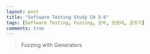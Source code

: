 ```yaml
---
layout: post
title: "Software Testing Study CH 3-6"
tags: [Software Testing, Fuzzing, 공부, 한동대, 공프기]
comments: true
---
```


> Fuzzing with Generators  

